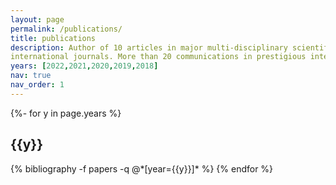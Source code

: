 ```yaml
---
layout: page
permalink: /publications/
title: publications
description: Author of 10 articles in major multi-disciplinary scientific journals and leading peer-reviewed
international journals. More than 20 communications in prestigious international conferences.
years: [2022,2021,2020,2019,2018]
nav: true
nav_order: 1
---
```

<!-- _pages/publications.md -->
<div class="publications">

{%- for y in page.years %}
  <h2 class="year">{{y}}</h2>
  {% bibliography -f papers -q @*[year={{y}}]* %}
{% endfor %}

</div>
